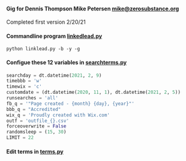#### Gig for Dennis Thompson Mike Petersen mike@zerosubstance.org
Completed first version 2/20/21
#### Commandline program [linkedlead.py](linkedlead.py)
```
python linklead.py -b -y -g
```

#### Configue these 12 variables in [searchterms.py](linkleads/searchterms.py)
```python
searchday = dt.datetime(2021, 2, 9)
timebbb = 'w'
timewix = 'c'
customdate = (dt.datetime(2020, 11, 1), dt.datetime(2021, 2, 5))
runsearches = 'all'
fb_q = '"Page created - {month} {day}, {year}"'
bbb_q = "Accredited"
wix_q = 'Proudly created with Wix.com'
outf = 'outfile_{}.csv'
forceoverwrite = False
randomsleep = (15, 30)
LIMIT = 22
```
#### Edit terms in [terms.py](linkleads/terms.py)